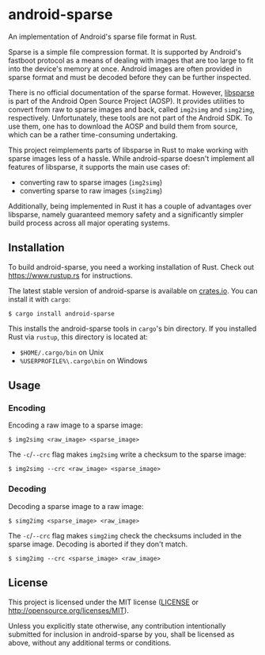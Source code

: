 # android-sparse

An implementation of Android's sparse file format in Rust.

Sparse is a simple file compression format. It is supported by Android's
fastboot protocol as a means of dealing with images that are too large to fit
into the device's memory at once. Android images are often provided in sparse
format and must be decoded before they can be further inspected.

There is no official documentation of the sparse format. However,
[libsparse](https://android.googlesource.com/platform/system/core/+/master/libsparse/)
is part of the Android Open Source Project (AOSP). It provides utilities to
convert from raw to sparse images and back, called `img2simg` and `simg2img`,
respectively. Unfortunately, these tools are not part of the Android SDK. To
use them, one has to download the AOSP and build them from source, which can
be a rather time-consuming undertaking.

This project reimplements parts of libsparse in Rust to make working with
sparse images less of a hassle. While android-sparse doesn't implement all
features of libsparse, it supports the main use cases of:

* converting raw to sparse images (`img2simg`)
* converting sparse to raw images (`simg2img`)

Additionally, being implemented in Rust it has a couple of advantages over
libsparse, namely guaranteed memory safety and a significantly simpler build
process across all major operating systems.

## Installation

To build android-sparse, you need a working installation of Rust. Check out
https://www.rustup.rs for instructions.

The latest stable version of android-sparse is available on
[crates.io](https://crates.io/crates/android-sparse). You can install it with
`cargo`:

    $ cargo install android-sparse

This installs the android-sparse tools in `cargo`'s bin directory. If you
installed Rust via `rustup`, this directory is located at:

* `$HOME/.cargo/bin` on Unix
* `%USERPROFILE%\.cargo\bin` on Windows

## Usage

### Encoding

Encoding a raw image to a sparse image:

    $ img2simg <raw_image> <sparse_image>

The `-c`/`--crc` flag makes `img2simg` write a checksum to the sparse image:

    $ img2simg --crc <raw_image> <sparse_image>

### Decoding

Decoding a sparse image to a raw image:

    $ simg2img <sparse_image> <raw_image>

The `-c`/`--crc` flag makes `simg2img` check the checksums included in the
sparse image. Decoding is aborted if they don't match.

    $ simg2img --crc <sparse_image> <raw_image>

## License

This project is licensed under the MIT license ([LICENSE](LICENSE) or
http://opensource.org/licenses/MIT).

Unless you explicitly state otherwise, any contribution intentionally submitted
for inclusion in android-sparse by you, shall be licensed as above, without any
additional terms or conditions.
